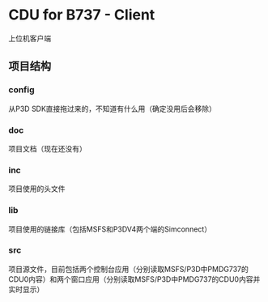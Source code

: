 # CDU for B737 - Client
上位机客户端

## 项目结构
### config
从P3D SDK直接拖过来的，不知道有什么用（确定没用后会移除）
### doc
项目文档（现在还没有）
### inc
项目使用的头文件
### lib
项目使用的链接库（包括MSFS和P3DV4两个端的Simconnect）
### src
项目源文件，目前包括两个控制台应用（分别读取MSFS/P3D中PMDG737的CDU0内容）和两个窗口应用（分别读取MSFS/P3D中PMDG737的CDU0内容并实时显示）
